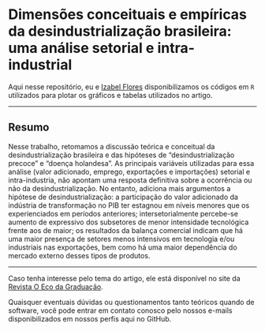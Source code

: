 # Dimensões conceituais e empíricas da desindustrialização brasileira: uma análise setorial e intra-industrial

Aqui nesse repositório, eu e <a href="https://github.com/izabelflores">Izabel Flores</a> disponibilizamos os códigos em `R` utilizados para plotar os gráficos e tabelas utilizados no artigo.

-----

## Resumo
Nesse trabalho, retomamos a discussão teórica e conceitual da desindustrialização brasileira e das hipóteses de “desindustrialização precoce” e “doença holandesa”. As principais variáveis utilizadas para essa análise (valor adicionado, emprego, exportações e importações) setorial e intra-industria, não apontam uma resposta definitiva sobre a ocorrência ou não da desindustrialização. No entanto, adiciona mais argumentos a hipótese de desindustrialização: a participação do valor adicionado da indústria de transformação no PIB ter estagnou em níveis menores que os experienciados em períodos anteriores; intersetorialmente percebe-se aumento de expressivo dos subsetores de menor intensidade tecnológica frente aos de maior; os resultados da balança comercial indicam que há uma maior presença de setores menos intensivos em tecnologia e/ou industriais nas exportações, bem como há uma maior dependência do mercado externo desses tipos de produtos.

-----
Caso tenha interesse pelo tema do artigo, ele está disponível no site da <a href="http://ecodagraduacao.com.br/index.php/ecodagraduacao/article/view/114">Revista O Eco da Graduação</a>.

Quaisquer eventuais dúvidas ou questionamentos tanto teóricos quando de software, você pode entrar em contato conosco pelo nossos e-mails disponibilizados em nossos perfis aqui no GitHub.
